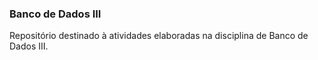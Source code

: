 ### Banco de Dados III

Repositório destinado à atividades elaboradas na disciplina de Banco de Dados III.
